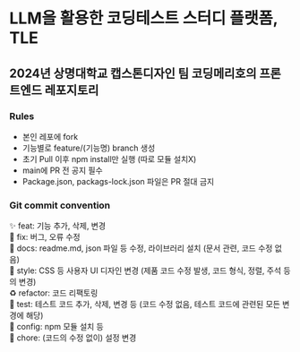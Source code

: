# LLM을 활용한 코딩테스트 스터디 플랫폼, TLE
## 2024년 상명대학교 캡스톤디자인 팀 코딩메리호의 프론트엔드 레포지토리

### Rules
- 본인 레포에 fork
- 기능별로 feature/(기능명) branch 생성
- 초기 Pull 이후 npm install만 실행 (따로 모듈 설치X)
- main에 PR 전 공지 필수
- Package.json, packags-lock.json 파일은 PR 절대 금지

### Git commit convention
✨ feat: 기능 추가, 삭제, 변경    
🐛 fix: 버그, 오류 수정    
📝 docs: readme.md, json 파일 등 수정, 라이브러리 설치 (문서 관련, 코드 수정 없음)    
💄 style: CSS 등 사용자 UI 디자인 변경 (제품 코드 수정 발생, 코드 형식, 정렬, 주석 등의 변경)    
♻ refactor: 코드 리팩토링    
🧪 test: 테스트 코드 추가, 삭제, 변경 등 (코드 수정 없음, 테스트 코드에 관련된 모든 변경에 해당)    
🔧 config: npm 모듈 설치 등    
🌱 chore: (코드의 수정 없이) 설정 변경    
